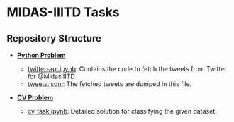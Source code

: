 # MIDAS-IIITD Tasks

## Repository Structure

- **[Python Problem](Python_Problem/)**
  - [twitter-api.ipynb](Python_Problem/twitter-api.ipynb): Contains the code to fetch the tweets from Twitter for @MidasIIITD
  - [tweets.jsonl](Python_Problem/tweets.jsonl): The fetched tweets are dumped in this file.

- **[CV Problem](CV_Problem/)**
  - [cv_task.ipynb](CV_Problem/cv_task.ipynb): Detailed solution for classifying the given dataset.

